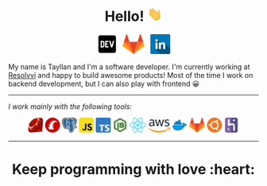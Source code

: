 <h1 align='center'> Hello! <img src="https://github.com/mtayllan/mtayllan/blob/main/images/wave.gif?raw=true" width="30px"> </h1>
<p align='center'>
<a href="https://dev.to/mtayllan"><img height="40" src="https://github.com/mtayllan/mtayllan/blob/main/images/dev.png?raw=true"></a>&nbsp;&nbsp;
<a href="https://gitlab.com/mtayllan"><img height="40" src="https://github.com/mtayllan/mtayllan/blob/main/images/gitlab.png?raw=true"></a>&nbsp;&nbsp;
<a href="https://www.linkedin.com/in/mtayllan/"><img height="40" src="https://github.com/mtayllan/mtayllan/blob/main/images/linkedin.png?raw=true"></a>
</p>

My name is Tayllan and I'm a software developer. I'm currently working at [Resolvvi](https://www.resolvvi.com/) and happy to build awesome products!
Most of the time I work on backend development, but I can also play with frontend :grinning:

---

*I work mainly with the following tools:*
<p align='center'>
  <img height="30" src="https://github.com/mtayllan/mtayllan/blob/main/images/ruby.png?raw=true">
  <img height="30" src="https://github.com/mtayllan/mtayllan/blob/main/images/rails.png?raw=true">
  <img height="30" src="https://github.com/mtayllan/mtayllan/blob/main/images/psql.png?raw=true">
  <img height="30" src="https://github.com/mtayllan/mtayllan/blob/main/images/js.png?raw=true">
  <img height="30" src="https://github.com/mtayllan/mtayllan/blob/main/images/ts.png?raw=true">
  <img height="30" src="https://github.com/mtayllan/mtayllan/blob/main/images/node.png?raw=true">
  <img height="30" src="https://github.com/mtayllan/mtayllan/blob/main/images/react.png?raw=true">
  <img height="30" src="https://github.com/mtayllan/mtayllan/blob/main/images/aws.png?raw=true">
  <img height="30" src="https://github.com/mtayllan/mtayllan/blob/main/images/docker.png?raw=true">
  <img height="30" src="https://github.com/mtayllan/mtayllan/blob/main/images/gitlab.png?raw=true">
  <img height="30" src="https://github.com/mtayllan/mtayllan/blob/main/images/ubuntu.png?raw=true">
  <img height="30" src="https://github.com/mtayllan/mtayllan/blob/main/images/heroku.png?raw=true">
</p>

---

<h1 align='center'> Keep programming with love :heart: </h1>

